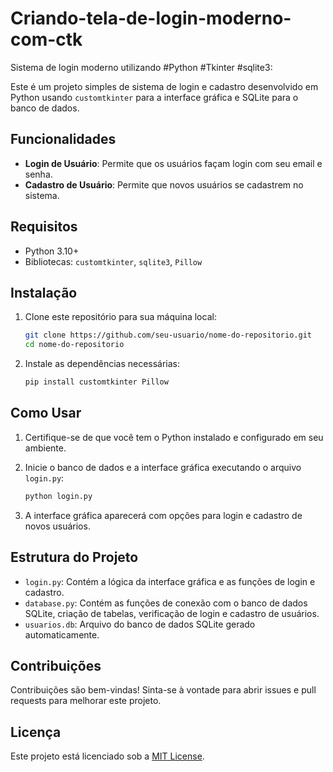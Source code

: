 # Criando-tela-de-login-moderno-com-ctk
Sistema de login moderno utilizando #Python #Tkinter #sqlite3:

Este é um projeto simples de sistema de login e cadastro desenvolvido em Python usando `customtkinter` para a interface gráfica e SQLite para o banco de dados. 

## Funcionalidades

- **Login de Usuário**: Permite que os usuários façam login com seu email e senha.
- **Cadastro de Usuário**: Permite que novos usuários se cadastrem no sistema.

## Requisitos

- Python 3.10+
- Bibliotecas: `customtkinter`, `sqlite3`, `Pillow`

## Instalação

1. Clone este repositório para sua máquina local:

    ```bash
    git clone https://github.com/seu-usuario/nome-do-repositorio.git
    cd nome-do-repositorio
    ```

2. Instale as dependências necessárias:

    ```bash
    pip install customtkinter Pillow
    ```

## Como Usar

1. Certifique-se de que você tem o Python instalado e configurado em seu ambiente.

2. Inicie o banco de dados e a interface gráfica executando o arquivo `login.py`:

    ```bash
    python login.py
    ```

3. A interface gráfica aparecerá com opções para login e cadastro de novos usuários.

## Estrutura do Projeto

- `login.py`: Contém a lógica da interface gráfica e as funções de login e cadastro.
- `database.py`: Contém as funções de conexão com o banco de dados SQLite, criação de tabelas, verificação de login e cadastro de usuários.
- `usuarios.db`: Arquivo do banco de dados SQLite gerado automaticamente.

## Contribuições

Contribuições são bem-vindas! Sinta-se à vontade para abrir issues e pull requests para melhorar este projeto.

## Licença

Este projeto está licenciado sob a [MIT License](LICENSE).

